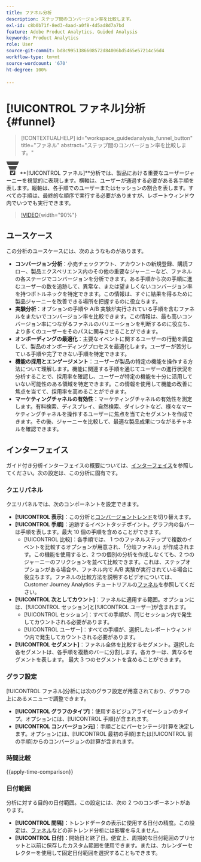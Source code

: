 ```yaml
---
title: ファネル分析
description: ステップ間のコンバージョン率を比較します。
exl-id: c8b0b71f-8ed3-4aad-a0f8-4d5ad8d7a7bd
feature: Adobe Product Analytics, Guided Analysis
keywords: Product Analytics
role: User
source-git-commit: bd8c9951386608572d84006bd5465e57214c56d4
workflow-type: tm+mt
source-wordcount: '670'
ht-degree: 100%

---
```


# [!UICONTROL ファネル]分析 {#funnel}

<!-- markdownlint-disable MD034 -->

>[!CONTEXTUALHELP]
>id="workspace_guidedanalysis_funnel_button"
>title="ファネル"
>abstract="ステップ間のコンバージョン率を比較します。"

<!-- markdownlint-enable MD034 -->

![ConversionFunnel](/help/assets/icons/ConversionFunnel.svg)**[!UICONTROL ファネル&#x200B;]**分析では、製品における重要なユーザージャーニーを視覚的に表現します。横軸は、ユーザーが通過する必要がある各手順を表します。縦軸は、各手順でのユーザーまたはセッションの割合を表します。すべての手順は、最終的な順序で実行する必要がありますが、レポートウィンドウ内でいつでも実行できます。

>[!VIDEO](https://video.tv.adobe.com/v/3431281/?captions=jpn&quality=12&learn=on){width="90%"}

## ユースケース

この分析のユースケースには、次のようなものがあります。

* **コンバージョン分析**：小売チェックアウト、アカウントの新規登録、購読フロー、製品エクスペリエンス内のその他の重要なジャーニーなど、ファネルの各ステージでコンバージョンを分析できます。ある手順から次の手順に進むユーザーの数を追跡して、異常な、または望ましくないコンバージョン率を持つボトルネックを特定できます。この情報は、すぐに結果を得るために製品ジャーニーを改善できる場所を把握するのに役立ちます。
* **実験分析**：オプションの手順や A/B 実験が実行されている手順を含むファネルをまたいでコンバージョン率を比較できます。この情報は、最も高いコンバージョン率につながるファネルのバリエーションを判断するのに役立ち、より多くのユーザーをそのパスに関与させることができます。
* **オンボーディングの最適化**：主要なイベントに関するユーザーの行動を調査して、製品のオンボーディングプロセスを最適化します。ユーザーが苦労している手順や完了できない手順を特定できます。
* **機能の採用とエンゲージメント**：ユーザーが製品の特定の機能を操作する方法について理解します。機能に関連する手順を通じてユーザーの進行状況を分析することで、採用率を確認し、ユーザーが特定の機能を十分に活用していない可能性のある領域を特定できます。この情報を使用して機能の改善に焦点を当てて、採用率を高めることができます。
* **マーケティングチャネルの有効性**：マーケティングチャネルの有効性を測定します。有料検索、ディスプレイ、自然検索、ダイレクトなど、様々なマーケティングチャネルを操作するユーザーに焦点を当てたセグメントを作成できます。その後、ジャーニーを比較して、最適な製品成果につながるチャネルを確認できます。

## インターフェイス

ガイド付き分析インターフェイスの概要については、[インターフェイス](../overview.md#interface)を参照してください。次の設定は、この分析に固有です。

### クエリパネル

クエリパネルでは、次のコンポーネントを設定できます。

* **[!UICONTROL 表示]**：この分析と[コンバージョントレンド](conversion-trends.md)を切り替えます。
* **[!UICONTROL 手順]**：追跡するイベントタッチポイント。グラフ内の各バーは手順を表します。最大 10 個の手順を含めることができます。
   * [!UICONTROL 比較]：各手順では、 1 つのファネルステップで複数のイベントを比較するオプションが用意され、「分岐ファネル」が作成されます。この機能を使用すると、2 つの個別の分析を作成しなくても、2 つのジャーニーのフリクションを並べて比較できます。これは、ステップオプションがある場合や、ファネル内で A/B 実験が実行されている場合に役立ちます。ファネルの比較方法を説明するビデオについては、Customer Journey Analytics チュートリアルの[ファネル](https://experienceleague.adobe.com/ja/docs/customer-journey-analytics-learn/tutorials/guided-analysis/funnel)を参照してください。
* **[!UICONTROL 次としてカウント]**：ファネルに適用する範囲。オプションには、[!UICONTROL セッション]と[!UICONTROL ユーザー]が含まれます。
   * [!UICONTROL セッション]：すべての手順が、同じセッション内で発生してカウントされる必要があります。
   * [!UICONTROL ユーザー]：すべての手順が、選択したレポートウィンドウ内で発生してカウントされる必要があります。
* **[!UICONTROL セグメント]**：ファネル全体を比較するセグメント。選択した各セグメントは、各手順を複数のバーに分割します。各カラーは、異なるセグメントを表します。 最大 3 つのセグメントを含めることができます。

### グラフ設定

[!UICONTROL ファネル]分析には次のグラフ設定が用意されており、グラフの上にあるメニューで調整できます。

* **[!UICONTROL グラフのタイプ]**：使用するビジュアライゼーションのタイプ。オプションには、[!UICONTROL 手順]が含まれます。
* **[!UICONTROL コンバージョン元]**：手順ごとにパーセンテージ計算を決定します。オプションには、[!UICONTROL 最初の手順]または[!UICONTROL 前の手順]からのコンバージョンの計算が含まれます。

### 時間比較

{{apply-time-comparison}}



### 日付範囲

分析に対する目的の日付範囲。この設定には、次の 2 つのコンポーネントがあります。

* **[!UICONTROL 間隔]**：トレンドデータの表示に使用する日付の精度。この設定は、[ファネル](funnel.md)などの非トレンド分析には影響を与えません。
* **[!UICONTROL 日付]**：開始日と終了日。便宜上、周期的な日付範囲のプリセットと以前に保存したカスタム範囲を使用できます。または、カレンダーセレクターを使用して固定日付範囲を選択することもできます。

<!--
## Example

See below for an example of the analysis.

![Funnel time compare](../assets/funnel-compare.png)

-->
